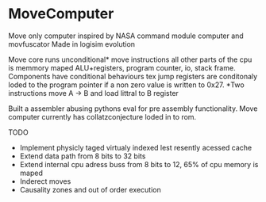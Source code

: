 # MoveComputer
Move only computer inspired by NASA command module computer and movfuscator
Made in logisim evolution

Move core runs unconditional* move instructions all other parts of the cpu is memmory maped ALU+registers, program counter, io, stack frame.
Components have conditional behaviours tex jump registers are conditonaly loded to the program pointer if a non zero value is written to 0x27.
*Two instructions move A -> B and load littral to B register

Built a assembler abusing pythons eval for pre assembly functionality.
Move computer currently has collatzconjecture loded in to rom.

TODO
- Implement physicly taged virtualy indexed lest resently acessed cache
- Extend data path from 8 bits to 32 bits
- Extend internal cpu adress buss from 8 bits to 12, 65% of cpu memory is maped 
- Inderect moves
- Causality zones and out of order execution


